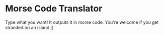 # Morse Code Translator
Type what you want! It outputs it in morse code. You're welcome if you get stranded on an island ;)